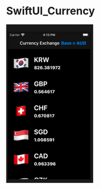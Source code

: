# SwiftUI_Currency
![image](https://github.com/HuangWanJun/SwiftUI_Currency/blob/main/SwiftUI_Currency/1.png)
